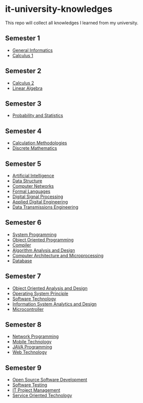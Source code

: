 # it-university-knowledges
This repo will collect all knowledges I learned from my university.

## Semester 1

- [General Informatics][General Informatics]
- [Calculus 1][Calculus 1]
  
## Semester 2

- [Calculus 2][Calculus 2]
- [Linear Algebra][Linear Algebra]

## Semester 3

- [Probability and Statistics][Probability and Statistics]

## Semester 4

- [Calculation Methodologies][Calculation Methodologies]
- [Discrete Mathematics][Discrete Mathematics]

## Semester 5

- [Artificial Intelligence][Artificial Intelligence]
- [Data Structure][Data Structure]
- [Computer Networks][Computer Networks]
- [Formal Languages][Formal Languages]
- [Digital Signal Processing][Digital Signal Processing]
- [Applied Digital Engineering][Applied Digital Engineering]
- [Data Transmissions Engineering][Data Transmissions Engineering]

## Semester 6

- [System Programming][System Programming]
- [Object Oriented Programming][Object Oriented Programming]
- [Compiler][Compiler]
- [Algorithm Analysis and Design][Algorithm Analysis and Design]
- [Computer Architecture and Microprocessing][Computer Architecture and Microprocessing]
- [Database][Database]

## Semester 7

- [Object Oriented Analysis and Design][Object Oriented Analysis and Design]
- [Operating System Principle][Operating System Principle]
- [Software Technology][Software Engineering]
- [Information System Analytics and Design][Information System Analytics and Design]
- [Microcontroller][Microcontroller]

## Semester 8

- [Network Programming][Network Programming]
- [Mobile Technology][Mobile Technology]
- [JAVA Programming][JAVA Programming]
- [Web Technology][Web Technology]

## Semester 9

- [Open Source Software Development][Open Source Software Development]
- [Software Testing][Software Testing]
- [IT Project Management][IT Project Management]
- [Service Oriented Technology][Service Oriented Technology]

[Calculus 1]: #
[General Informatics]: #
[Calculus 2]: #
[Linear Algebra]: #
[Probability and Statistics]: #
[Calculation Methodologies]: #
[Discrete Mathematics]: #
[Artificial Intelligence]: #
[Data Structure]: #
[Computer Networks]: #
[Formal Languages]: #
[Digital Signal Processing]: #
[Applied Digital Engineering]: #
[Data Transmissions Engineering]: #
[System Programming]: #
[Object Oriented Programming]: #
[Compiler]: #
[Algorithm Analysis and Design]: #
[Computer Architecture and Microprocessing]: #
[Database]: #
[Object Oriented Analysis and Design]: #
[Operating System Principle]: #
[Software Engineering]: #
[Information System Analytics and Design]: #
[Microcontroller]: #
[Network Programming]: #
[Mobile Technology]: #
[JAVA Programming]: #
[Web Technology]: #
[Open Source Software Development]: #
[Software Testing]: #
[IT Project Management]: ./doc/it-project-management.md
[Service Oriented Technology]: ./doc/service-oriented-technology.md
